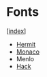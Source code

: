 # Fonts

[[index]]

- [Hermit](https://github.com/pcaro90/hermit)
- [Monaco](https://www.cufonfonts.com/font/monaco)
- Menlo
- [Hack](https://github.com/source-foundry/Hack)

[//begin]: # "Autogenerated link references for markdown compatibility"
[index]: ../index "Customs"
[//end]: # "Autogenerated link references"
